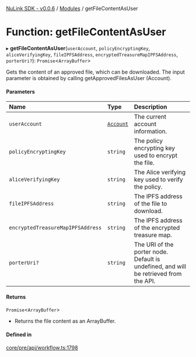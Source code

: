 [NuLink SDK - v0.0.6](../README.md) / [Modules](../modules.md) / getFileContentAsUser

# Function: getFileContentAsUser

▸ **getFileContentAsUser**(`userAccount`, `policyEncryptingKey`, `aliceVerifyingKey`, `fileIPFSAddress`, `encryptedTreasureMapIPFSAddress`, `porterUri?`): `Promise`<`ArrayBuffer`\>

Gets the content of an approved file, which can be downloaded. The input parameter is obtained by calling getApprovedFilesAsUser (Account).

#### Parameters

| Name | Type | Description |
| :------ | :------ | :------ |
| `userAccount` | [`Account`](../classes/Account.md) | The current account information. |
| `policyEncryptingKey` | `string` | The policy encrypting key used to encrypt the file. |
| `aliceVerifyingKey` | `string` | The Alice verifying key used to verify the policy. |
| `fileIPFSAddress` | `string` | The IPFS address of the file to download. |
| `encryptedTreasureMapIPFSAddress` | `string` | The IPFS address of the encrypted treasure map. |
| `porterUri?` | `string` | The URI of the porter node. Default is undefined, and will be retrieved from the API. |

#### Returns

`Promise`<`ArrayBuffer`\>

- Returns the file content as an ArrayBuffer.

#### Defined in

[core/pre/api/workflow.ts:1798](https://github.com/NuLink-network/nulink-sdk/blob/541ac45/src/core/pre/api/workflow.ts#L1798)
